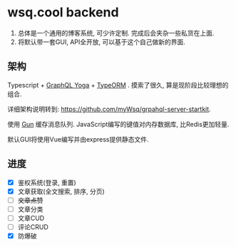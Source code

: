 # wsq.cool backend

1. 总体是一个通用的博客系统,  可少许定制.  完成后会夹杂一些私货在上面.
2. 将默认带一套GUI,  API全开放, 可以基于这个自己做新的界面.

## 架构

Typescript + [GraphQL Yoga](https://github.com/prismagraphql/graphql-yoga)  + [TypeORM](http://typeorm.io) .  摸索了很久, 算是现阶段比较理想的组合.  

详细架构说明转到: https://github.com/myWsq/grpahql-server-startkit.

使用 [Gun](https://github.com/amark/gun) 缓存消息队列.  JavaScript编写的键值对内存数据库, 比Redis更加轻量.

默认GUI将使用Vue编写并由express提供静态文件.

## 进度

- [x] 鉴权系统(登录, 重置)
- [x] 文章获取(全文搜索, 排序, 分页)
- [ ] ~~文章点赞~~
- [ ] 文章分类
- [ ] 文章CUD
- [ ] 评论CRUD
- [x] 防爆破